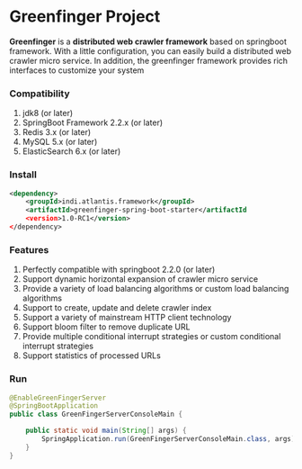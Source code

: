 # Greenfinger Project
**Greenfinger** is a **distributed web crawler framework** based on springboot framework. With a little configuration, you can easily build a distributed web crawler micro service. In addition, the greenfinger framework provides rich interfaces to customize your system

### Compatibility
1. jdk8 (or later)
2. SpringBoot Framework 2.2.x (or later)
3. Redis 3.x (or later)
4. MySQL 5.x (or later)
5. ElasticSearch 6.x (or later)

### Install
``` xml
<dependency>
	<groupId>indi.atlantis.framework</groupId>
	<artifactId>greenfinger-spring-boot-starter</artifactId
	<version>1.0-RC1</version>
</dependency>
```

### Features
1. Perfectly compatible with springboot 2.2.0 (or later)
2. Support dynamic horizontal expansion of crawler micro service
3. Provide a variety of load balancing algorithms or custom load balancing algorithms
4. Support to create, update and delete crawler index
5. Support a variety of mainstream HTTP client technology
6. Support bloom filter to remove duplicate URL
7. Provide multiple conditional interrupt strategies or custom conditional interrupt strategies
8. Support statistics of processed URLs

### Run
``` java
@EnableGreenFingerServer
@SpringBootApplication
public class GreenFingerServerConsoleMain {

	public static void main(String[] args) {
		SpringApplication.run(GreenFingerServerConsoleMain.class, args);
	}
}
```
